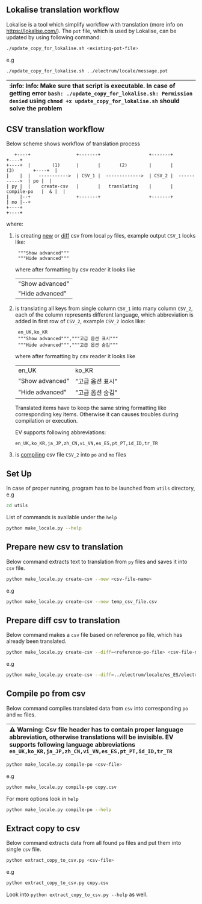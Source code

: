## Lokalise translation workflow
Lokalise is a tool which simplify workflow with translation (more info on https://lokalise.com/).
The `pot` file, which is used by Lokalise, can be updated by using following command:
```bash
./update_copy_for_lokalise.sh <existing-pot-file>
```
e.g
```bash
./update_copy_for_lokalise.sh ../electrum/locale/message.pot
```

|:info: Info: Make sure that script is executable. In case of getting error `bash: ./update_copy_for_lokalise.sh: Permission denied` using `chmod +x update_copy_for_lokalise.sh` should solve the problem |
|:---------------------------------------------------------------------------------------------------------------------------------------------------------------------------------------------------------|


## CSV translation workflow
Below scheme shows workflow of translation process
```
   +----+                 +-------+                  +-------+                   +----+
+----+  |        (1)      |       |       (2)        |       |      (3)       +----+  |
|    |  |   ----------->  | CSV_1 |  ------------->  | CSV_2 |  ----------->  | po |  |
| py |  |    create-csv   |       |   translating    |       |   compile-po   |  & |  |
|    |--+                 +-------+                  +-------+                | mo |--+
+----+                                                                        +----+
```
where:

1. is creating [new](#prepare-new-csv-to-translation) or [diff](#prepare-diff-csv-to-translation) csv from local `py` files, example output `CSV_1` looks like:
   ```csv
    """Show advanced"""
    """Hide advanced"""
   ```
   where after formatting by csv reader it looks like
    <table>
        <tr>
            <td>"Show advanced"</td>
        </tr>
        <tr>
            <td>"Hide advanced"</td>
        </tr>
    </table>

2. is translating all keys from single column `CSV_1` into many column `CSV_2`, each of the column represents different language, which abbreviation is added in first row of `CSV_2`, example `CSV_2` looks like:
   ```csv
    en_UK,ko_KR
    """Show advanced""","""고급 옵션 표시"""
    """Hide advanced""","""고급 옵션 숨김"""
   ```
   where after formatting by csv reader it looks like
    <table>
        <tr>
            <td>en_UK</td>
            <td>ko_KR</td>
        </tr>
        <tr>
            <td>"Show advanced"</td>
            <td>"고급 옵션 표시"</td>
        </tr>
        <tr>
            <td>"Hide advanced"</td>
            <td>"고급 옵션 숨김"</td>
        </tr>
    </table>

   Translated items have to keep the same string formatting like corresponding key items. Otherwise it can causes troubles during compilation or execution.

   EV supports following abbreviations:
   ```
   en_UK,ko_KR,ja_JP,zh_CN,vi_VN,es_ES,pt_PT,id_ID,tr_TR
   ```
3. is [compiling](#compile-po-from-csv) csv file `CSV_2` into `po` and `mo` files

## Set Up
In case of proper running, program has to be launched from `utils` directory, e.g

```bash
cd utils
```
List of commands is available under the `help`
```bash
python make_locale.py --help
```

## Prepare new csv to translation
Below command extracts text to translation from `py` files and saves it into `csv` file.
```bash
python make_locale.py create-csv --new <csv-file-name>
```
e.g
```bash
python make_locale.py create-csv --new temp_csv_file.csv
```

## Prepare diff csv to translation
Below command makes a `csv` file based on reference `po` file, which has already been translated.
```bash
python make_locale.py create-csv --diff=<reference-po-file> <csv-file-name>
```
e.g
```bash
python make_locale.py create-csv --diff=../electrum/locale/es_ES/electrum.po temp_csv_file.csv
```

## Compile po from csv
Below command compiles translated data from `csv` into corresponding `po` and `mo` files.

|:warning: Warning: Csv file header has to contain proper language abbreviation, otherwise translations will be invisible. EV supports following language abbreviations `en_UK,ko_KR,ja_JP,zh_CN,vi_VN,es_ES,pt_PT,id_ID,tr_TR`|
|:-----------------------------------------------------------------------------------------------------------------------------------------------------------------------------------------------------------------------------|

```bash
python make_locale.py compile-po <csv-file>
```
e.g
```bash 
python make_locale.py compile-po copy.csv
```
For more options look in `help`
```bash
python make_locale.py compile-po --help
```

## Extract copy to csv
Below command extracts data from all found `po` files and put them into single `csv` file.
```bash
python extract_copy_to_csv.py <csv-file>
```
e.g
```bash
python extract_copy_to_csv.py copy.csv
```
Look into `python extract_copy_to_csv.py --help` as well.
